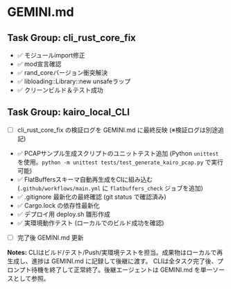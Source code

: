 # GEMINI.md

## Task Group: cli_rust_core_fix

- ✅ モジュールimport修正
- ✅ mod宣言確認
- ✅ rand_coreバージョン衝突解決
- ✅ libloading::Library::new unsafeラップ
- ✅ クリーンビルド＆テスト成功

## Task Group: kairo_local_CLI

- [ ] cli_rust_core_fix の検証ログを GEMINI.md に最終反映 (※検証ログは別途追記)
- ✅ PCAPサンプル生成スクリプトのユニットテスト追加 (Python `unittest` を使用。`python -m unittest tests/test_generate_kairo_pcap.py` で実行可能)
- ✅ FlatBuffersスキーマ自動再生成をCIに組み込む (`.github/workflows/main.yml` に `flatbuffers_check` ジョブを追加)
- ✅ .gitignore 最新化の最終確認 (git status で確認済み)
- ✅ Cargo.lock の依存性最新化
- ✅ デプロイ用 deploy.sh 雛形作成
- ✅ 実環境動作テスト (ローカルでのビルド成功を確認)
- [ ] 完了後 GEMINI.md 更新

**Notes:** CLIはビルド/テスト/Push/実環境テストを担当。成果物はローカルで再生成し、進捗は GEMINI.md に記録して後継に渡す。
CLIは全タスク完了後、プロンプト待機を終了して正常終了。後継エージェントは GEMINI.md を単一ソースとして参照。